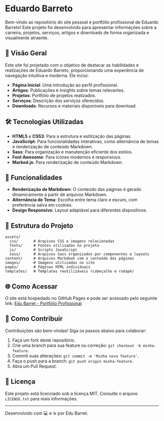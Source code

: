 # Eduardo Barreto 

Bem-vindo ao repositório do site pessoal e portfólio profissional de Eduardo Barreto! Este projeto foi desenvolvido para apresentar informações sobre a carreira, projetos, serviços, artigos e downloads de forma organizada e visualmente atraente.

## 🌟 Visão Geral

Este site foi projetado com o objetivo de destacar as habilidades e realizações de Eduardo Barreto, proporcionando uma experiência de navegação intuitiva e moderna. Ele inclui:

- **Página Inicial**: Uma introdução ao perfil profissional.
- **Artigos**: Publicações e insights sobre temas relevantes.
- **Projetos**: Portfólio de projetos realizados.
- **Serviços**: Descrição dos serviços oferecidos.
- **Downloads**: Recursos e materiais disponíveis para download.

## 🛠️ Tecnologias Utilizadas

- **HTML5** e **CSS3**: Para a estrutura e estilização das páginas.
- **JavaScript**: Para funcionalidades interativas, como alternância de temas e renderização de conteúdo Markdown.
- **Sass**: Para organização e manutenção eficiente dos estilos.
- **Font Awesome**: Para ícones modernos e responsivos.
- **Marked.js**: Para renderização de conteúdo Markdown.

## 🚀 Funcionalidades

- **Renderização de Markdown**: O conteúdo das páginas é gerado dinamicamente a partir de arquivos Markdown.
- **Alternância de Tema**: Escolha entre tema claro e escuro, com preferência salva em cookies.
- **Design Responsivo**: Layout adaptável para diferentes dispositivos.

## 📂 Estrutura do Projeto

```
assets/
  css/       # Arquivos CSS e imagens relacionadas
  fonts/     # Fontes utilizadas no projeto
  js/        # Scripts JavaScript
  sass/      # Arquivos Sass organizados por componentes e layouts
content/     # Arquivos Markdown com o conteúdo das páginas
images/      # Imagens utilizadas no site
pages/       # Páginas HTML individuais
templates/   # Templates reutilizáveis (cabeçalho e rodapé)
```

## 🌐 Como Acessar

O site está hospedado no GitHub Pages e pode ser acessado pelo seguinte link:
[Edu Barret - Portfólio Profissional](https://edubarret0.github.io)

## 📝 Como Contribuir

Contribuições são bem-vindas! Siga os passos abaixo para colaborar:

1. Faça um fork deste repositório.
2. Crie uma branch para sua feature ou correção: `git checkout -b minha-feature`.
3. Commit suas alterações: `git commit -m 'Minha nova feature'`.
4. Faça o push para a branch: `git push origin minha-feature`.
5. Abra um Pull Request.

## 📄 Licença

Este projeto está licenciado sob a licença MIT. Consulte o arquivo `LICENSE.txt` para mais informações.

---

Desenvolvido com 💻 e ☕ por Edu Barret.

